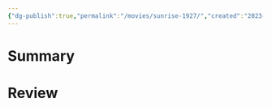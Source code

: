 ```yaml
---
{"dg-publish":true,"permalink":"/movies/sunrise-1927/","created":"2023-12-08","updated":"2023-12-08"}
---
```



# Summary

# Review
